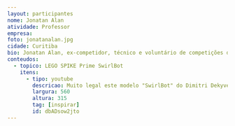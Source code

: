 ```yaml
---
layout: participantes
nome: Jonatan Alan
atividade: Professor
empresa: 
foto: jonatanalan.jpg
cidade: Curitiba
bio: Jonatan Alan, ex-competidor, técnico e voluntário de competições de robótica. Operador nacional da FIRST LEGO League Explore e Discover pela Tecnologia Educacional. Co-founder Discovery Talents Education. Apaixonado por robótica, LEGO, tecnologia e educação. Engenheiro mecanico pela Universidade Federal do Paraná. Pesquisador em desenvolvimento de metodologia avaliativa de educação tecnológica.
conteudos:
  - topico: LEGO SPIKE Prime SwirlBot
    itens: 
      - tipo: youtube
        descricao: Muito legal este modelo "SwirlBot" do Dimitri Dekyvere.
        largura: 560
        altura: 315
        tag: [inspirar]
        id: dbADsow2jto
---
```

